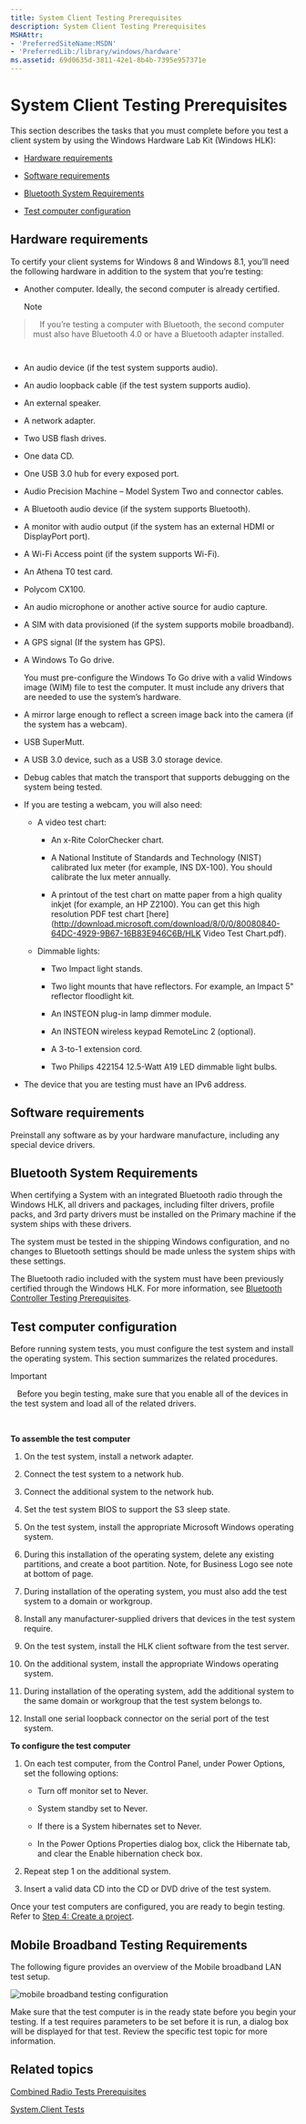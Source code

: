 ```yaml
---
title: System Client Testing Prerequisites
description: System Client Testing Prerequisites
MSHAttr:
- 'PreferredSiteName:MSDN'
- 'PreferredLib:/library/windows/hardware'
ms.assetid: 69d0635d-3811-42e1-8b4b-7395e957371e
---
```


# System Client Testing Prerequisites


This section describes the tasks that you must complete before you test a client system by using the Windows Hardware Lab Kit (Windows HLK):

-   [Hardware requirements](#bkmk-hck-client-hr)

-   [Software requirements](#bkmk-hck-client-sr)

-   [Bluetooth System Requirements](#bkmk-hck-client-br)

-   [Test computer configuration](#bkmk-hck-client-tc)

## <span id="BKMK_HCK_Client_hR"></span><span id="bkmk-hck-client-hr"></span><span id="BKMK_HCK_CLIENT_HR"></span>Hardware requirements


To certify your client systems for Windows 8 and Windows 8.1, you’ll need the following hardware in addition to the system that you’re testing:

-   Another computer. Ideally, the second computer is already certified.

    >[!NOTE]
>  
    If you’re testing a computer with Bluetooth, the second computer must also have Bluetooth 4.0 or have a Bluetooth adapter installed.

     

-   An audio device (if the test system supports audio).

-   An audio loopback cable (if the test system supports audio).

-   An external speaker.

-   A network adapter.

-   Two USB flash drives.

-   One data CD.

-   One USB 3.0 hub for every exposed port.

-   Audio Precision Machine – Model System Two and connector cables.

-   A Bluetooth audio device (if the system supports Bluetooth).

-   A monitor with audio output (if the system has an external HDMI or DisplayPort port).

-   A Wi-Fi Access point (if the system supports Wi-Fi).

-   An Athena T0 test card.

-   Polycom CX100.

-   An audio microphone or another active source for audio capture.

-   A SIM with data provisioned (if the system supports mobile broadband).

-   A GPS signal (If the system has GPS).

-   A Windows To Go drive.

    You must pre-configure the Windows To Go drive with a valid Windows image (WIM) file to test the computer. It must include any drivers that are needed to use the system’s hardware.

-   A mirror large enough to reflect a screen image back into the camera (if the system has a webcam).

-   USB SuperMutt.

-   A USB 3.0 device, such as a USB 3.0 storage device.

-   Debug cables that match the transport that supports debugging on the system being tested.

-   If you are testing a webcam, you will also need:

    -   A video test chart:

        -   An x-Rite ColorChecker chart.

        -   A National Institute of Standards and Technology (NIST) calibrated lux meter (for example, INS DX-100). You should calibrate the lux meter annually.

        -   A printout of the test chart on matte paper from a high quality inkjet (for example, an HP Z2100). You can get this high resolution PDF test chart [here](http://download.microsoft.com/download/8/0/0/80080840-64DC-4929-9B67-16B83E946C6B/HLK Video Test Chart.pdf).

    -   Dimmable lights:

        -   Two Impact light stands.

        -   Two light mounts that have reflectors. For example, an Impact 5" reflector floodlight kit.

        -   An INSTEON plug-in lamp dimmer module.

        -   An INSTEON wireless keypad RemoteLinc 2 (optional).

        -   A 3-to-1 extension cord.

        -   Two Philips 422154 12.5-Watt A19 LED dimmable light bulbs.

-   The device that you are testing must have an IPv6 address.

## <span id="BKMK_HCK_Client_sR"></span><span id="bkmk_hck_client_sr"></span><span id="BKMK_HCK_CLIENT_SR"></span>Software requirements


Preinstall any software as by your hardware manufacture, including any special device drivers.

## <span id="BKMK_HCK_Client_bR"></span><span id="bkmk_hck_client_br"></span><span id="BKMK_HCK_CLIENT_BR"></span>Bluetooth System Requirements


When certifying a System with an integrated Bluetooth radio through the Windows HLK, all drivers and packages, including filter drivers, profile packs, and 3rd party drivers must be installed on the Primary machine if the system ships with these drivers.

The system must be tested in the shipping Windows configuration, and no changes to Bluetooth settings should be made unless the system ships with these settings.

The Bluetooth radio included with the system must have been previously certified through the Windows HLK. For more information, see [Bluetooth Controller Testing Prerequisites](bluetooth-controller-testing-prerequisites.md).

## <span id="BKMK_HCK_Client_tC"></span><span id="bkmk_hck_client_tc"></span><span id="BKMK_HCK_CLIENT_TC"></span>Test computer configuration


Before running system tests, you must configure the test system and install the operating system. This section summarizes the related procedures.

>[!IMPORTANT]
>  
Before you begin testing, make sure that you enable all of the devices in the test system and load all of the related drivers.

 

**To assemble the test computer**

1.  On the test system, install a network adapter.

2.  Connect the test system to a network hub.

3.  Connect the additional system to the network hub.

4.  Set the test system BIOS to support the S3 sleep state.

5.  On the test system, install the appropriate Microsoft Windows operating system.

6.  During this installation of the operating system, delete any existing partitions, and create a boot partition. Note, for Business Logo see note at bottom of page.

7.  During installation of the operating system, you must also add the test system to a domain or workgroup.

8.  Install any manufacturer-supplied drivers that devices in the test system require.

9.  On the test system, install the HLK client software from the test server.

10. On the additional system, install the appropriate Windows operating system.

11. During installation of the operating system, add the additional system to the same domain or workgroup that the test system belongs to.

12. Install one serial loopback connector on the serial port of the test system.

**To configure the test computer**

1.  On each test computer, from the Control Panel, under Power Options, set the following options:

    -   Turn off monitor set to Never.

    -   System standby set to Never.

    -   If there is a System hibernates set to Never.

    -   In the Power Options Properties dialog box, click the Hibernate tab, and clear the Enable hibernation check box.

2.  Repeat step 1 on the additional system.

3.  Insert a valid data CD into the CD or DVD drive of the test system.

Once your test computers are configured, you are ready to begin testing. Refer to [Step 4: Create a project](..\getstarted\step-4-create-a-project.md).

## <span id="Mobile_Broadband_Testing_Requirements"></span><span id="mobile_broadband_testing_requirements"></span><span id="MOBILE_BROADBAND_TESTING_REQUIREMENTS"></span>Mobile Broadband Testing Requirements


The following figure provides an overview of the Mobile broadband LAN test setup.

![mobile broadband testing configuration](images/hck-winb-systemclient-mb-configuration.png)

Make sure that the test computer is in the ready state before you begin your testing. If a test requires parameters to be set before it is run, a dialog box will be displayed for that test. Review the specific test topic for more information.

## <span id="related_topics"></span>Related topics


[Combined Radio Tests Prerequisites](combined-radio-tests-prerequisites.md)

[System.Client Tests](system-client-tests.md)

 

 







